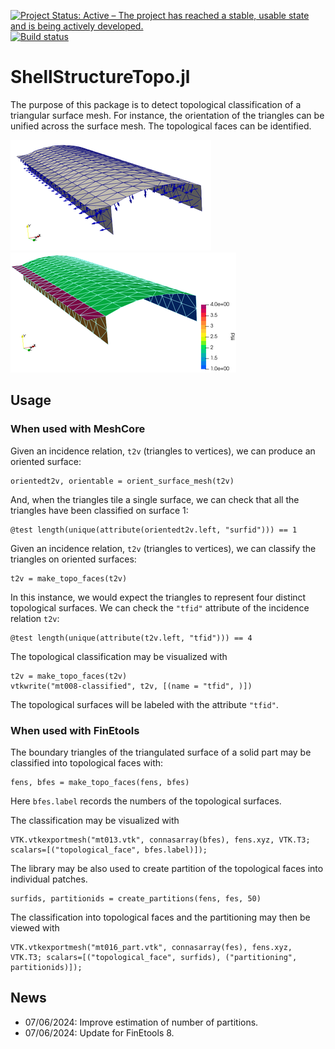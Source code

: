 [![Project Status: Active – The project has reached a stable, usable state and is being actively developed.](http://www.repostatus.org/badges/latest/active.svg)](http://www.repostatus.org/#active)
[![Build status](https://github.com/PetrKryslUCSD/ShellStructureTopo.jl/workflows/CI/badge.svg)](https://github.com/PetrKryslUCSD/ShellStructureTopo.jl/actions)

# ShellStructureTopo.jl

The purpose of this package is to detect topological classification of a
triangular surface mesh. For instance, the orientation of the triangles can be
unified across the surface mesh. The topological faces can be identified.

![Sample of unified normals](sample_normals50.png)
![Sample of detected topological faces](sample_topology50.png)

## Usage

### When used with MeshCore

Given an incidence relation, `t2v` (triangles to vertices),
we can produce an oriented surface: 
```
orientedt2v, orientable = orient_surface_mesh(t2v)
```
And, when the triangles tile a single surface, we can check that all the triangles have been classified on surface 1:
```
@test length(unique(attribute(orientedt2v.left, "surfid"))) == 1
```


Given an incidence relation, `t2v` (triangles to vertices),
we can classify the triangles on oriented surfaces: 
```
t2v = make_topo_faces(t2v)
```
In this instance, we would expect the triangles to represent four distinct topological surfaces. We can check the `"tfid"` attribute of the incidence relation `t2v`:
```
@test length(unique(attribute(t2v.left, "tfid"))) == 4
```

The topological classification may be visualized with
```
t2v = make_topo_faces(t2v)
vtkwrite("mt008-classified", t2v, [(name = "tfid", )])
```
The topological surfaces will be labeled with the attribute `"tfid"`.

### When used with FinEtools

The boundary triangles of the triangulated surface of a solid part may be classified into topological faces with:
```
fens, bfes = make_topo_faces(fens, bfes)
```
Here `bfes.label` records the numbers of the topological surfaces.

The classification may be visualized with
```
VTK.vtkexportmesh("mt013.vtk", connasarray(bfes), fens.xyz, VTK.T3; scalars=[("topological_face", bfes.label)]);
```

The library may be also used to create partition of the topological faces into individual patches.  
```
surfids, partitionids = create_partitions(fens, fes, 50)
```

The classification into topological faces and the partitioning may then be viewed with
```
VTK.vtkexportmesh("mt016_part.vtk", connasarray(fes), fens.xyz, VTK.T3; scalars=[("topological_face", surfids), ("partitioning", partitionids)]);
```

## News

- 07/06/2024: Improve estimation of number of partitions.
- 07/06/2024: Update for FinEtools 8.
